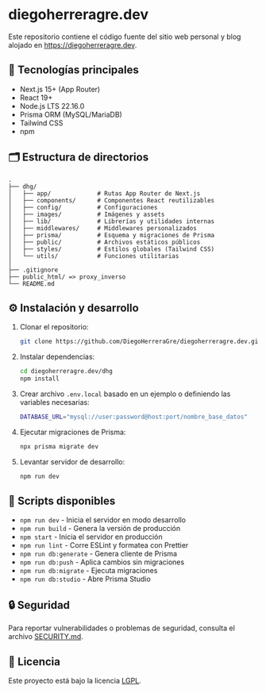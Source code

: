 # diegoherreragre.dev

Este repositorio contiene el código fuente del sitio web personal y blog alojado en https://diegoherreragre.dev.

## 🚀 Tecnologías principales

- Next.js 15+ (App Router)
- React 19+
- Node.js LTS 22.16.0
- Prisma ORM (MySQL/MariaDB)
- Tailwind CSS
- npm

## 🗂 Estructura de directorios

```
.
├── dhg/
│   ├── app/             # Rutas App Router de Next.js
│   ├── components/      # Componentes React reutilizables
│   ├── config/          # Configuraciones
│   ├── images/          # Imágenes y assets
│   ├── lib/             # Librerías y utilidades internas
│   ├── middlewares/     # Middlewares personalizados
│   ├── prisma/          # Esquema y migraciones de Prisma
│   ├── public/          # Archivos estáticos públicos
│   ├── styles/          # Estilos globales (Tailwind CSS)
│   └── utils/           # Funciones utilitarias
│
├── .gitignore
├── public_html/ => proxy_inverso
└── README.md
```

## ⚙️ Instalación y desarrollo

1. Clonar el repositorio:

   ```bash
   git clone https://github.com/DiegoHerreraGre/diegoherreragre.dev.git
   ```

2. Instalar dependencias:

   ```bash
   cd diegoherreragre.dev/dhg
   npm install
   ```

3. Crear archivo `.env.local` basado en un ejemplo o definiendo las variables necesarias:

   ```bash
   DATABASE_URL="mysql://user:password@host:port/nombre_base_datos"
   ```

4. Ejecutar migraciones de Prisma:

   ```bash
   npx prisma migrate dev
   ```

5. Levantar servidor de desarrollo:

   ```bash
   npm run dev
   ```

## 🧪 Scripts disponibles

- `npm run dev` - Inicia el servidor en modo desarrollo
- `npm run build` - Genera la versión de producción
- `npm start` - Inicia el servidor en producción
- `npm run lint` - Corre ESLint y formatea con Prettier
- `npm run db:generate` - Genera cliente de Prisma
- `npm run db:push` - Aplica cambios sin migraciones
- `npm run db:migrate` - Ejecuta migraciones
- `npm run db:studio` - Abre Prisma Studio

## 🔒 Seguridad

Para reportar vulnerabilidades o problemas de seguridad, consulta el archivo [SECURITY.md](SECURITY.md).

## 📄 Licencia

Este proyecto está bajo la licencia [LGPL](LICENSE).
